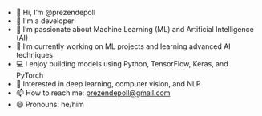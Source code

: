 - 👋 Hi, I’m @prezendepoll
- 🧬 I'm a developer
- 👀 I’m passionate about Machine Learning (ML) and Artificial Intelligence (AI)
- 🌱 I’m currently working on ML projects and learning advanced AI techniques
- 💻 I enjoy building models using Python, TensorFlow, Keras, and PyTorch
- 🤖 Interested in deep learning, computer vision, and NLP
- 📫 How to reach me: prezendepoll@gmail.com
- 😄 Pronouns: he/him

<!---
prezendepoll/prezendepoll is a ✨ special ✨ repository because its `README.md` (this file) appears on your GitHub profile.
You can click the Preview link to take a look at your changes.
--->
